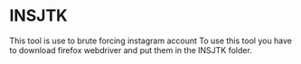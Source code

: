 # INSJTK
This tool is use to brute forcing instagram account
To use this tool you have to download firefox webdriver and put them in the INSJTK folder.
